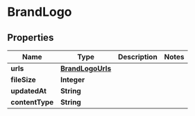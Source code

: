 

# BrandLogo


## Properties

| Name | Type | Description | Notes |
|------------ | ------------- | ------------- | -------------|
|**urls** | [**BrandLogoUrls**](BrandLogoUrls.md) |  |  |
|**fileSize** | **Integer** |  |  |
|**updatedAt** | **String** |  |  |
|**contentType** | **String** |  |  |



